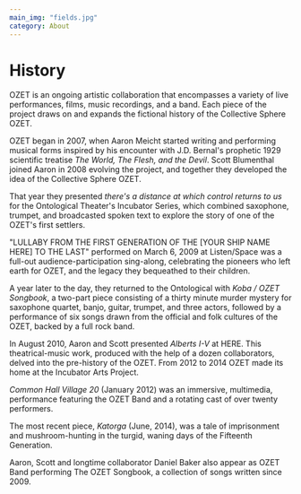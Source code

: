```yaml
---
main_img: "fields.jpg"
category: About
---
```

# History

OZET is an ongoing artistic collaboration that encompasses a variety of live performances, films, music recordings, and a band. Each piece of the project draws on and expands the fictional history of the Collective Sphere OZET.

OZET began in 2007, when Aaron Meicht started writing and performing musical forms inspired by his encounter with J.D. Bernal's prophetic 1929 scientific treatise <i>The World, The Flesh, and the Devil</i>. Scott Blumenthal joined Aaron in 2008 evolving the project, and together they developed the idea of the Collective Sphere OZET.

That year they presented <i>there's a distance at which control returns to us</i> for the Ontological Theater's Incubator Series, which combined saxophone, trumpet, and broadcasted spoken text to explore the story of one of the OZET's first settlers.

"LULLABY FROM THE FIRST GENERATION OF THE [YOUR SHIP NAME HERE] TO THE LAST" performed on March 6, 2009 at Listen/Space was a full-out audience-participation sing-along, celebrating the pioneers who left earth for OZET, and the legacy they bequeathed to their children.

A year later to the day, they returned to the Ontological with <i>Koba / OZET Songbook</i>, a two-part piece consisting of a thirty minute murder mystery for saxophone quartet, banjo, guitar, trumpet, and three actors, followed by a performance of six songs drawn from the official and folk cultures of the OZET, backed by a full rock band. 

In August 2010, Aaron and Scott presented <i>Alberts I-V</i> at HERE. This theatrical-music work, produced with the help of a dozen collaborators, delved into the pre-history of the OZET.  From 2012 to 2014 OZET made its home at the Incubator Arts Project.

<i>Common Hall Village 20</i> (January 2012) was an immersive, multimedia, performance featuring the OZET Band and a rotating cast of over twenty performers.

The most recent piece, <i>Katorga</i> (June, 2014), was a tale of imprisonment and mushroom-hunting in the turgid, waning days of the Fifteenth Generation.

Aaron, Scott and longtime collaborator Daniel Baker also appear as OZET Band performing The OZET Songbook, a collection of songs written since 2009.

